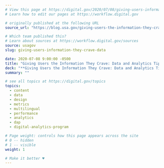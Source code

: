 ```yaml
---
# View this page at https://digital.gov/2020/07/08/giving-users-information-they-crave-data
# Learn how to edit our pages at https://workflow.digital.gov

# originally published at the following URL
source_url: "https://blog.usa.gov/giving-users-the-information-they-crave-data-and-analytics-tips-from-usagov-en-espa%C3%B1ol"

# Which team published this?
# Learn about sources at https://workflow.digital.gov/sources
source: usagov
slug: giving-users-information-they-crave-data

date: 2020-07-08 9:00:00 -0500
title: "Giving Users the Information They Crave: Data and Analytics Tips From USAGov en Espa&ntilde;ol"
deck: "**Giving Users the Information They Crave: Data and Analytics Tips From USAGov en Espa&ntilde;ol**&mdash;User data guides what we do at USAGov. Without it, we wouldn’t know what government questions people are searching for. And we wouldn’t know how to design our content to make it easier for people to find and understand the answers."
summary: ""

# see all topics at https://digital.gov/topics
topics: 
  - content
  - data
  - design
  - metrics
  - multilingual
  - performance
  - analytics
  - dap
  - digital-analytics-program

# Page weight: controls how this page appears across the site
# 0 -- hidden
# 1 -- visible
weight: 1

# Make it better ♥
---
```

